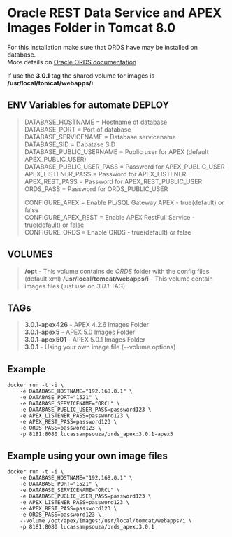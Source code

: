 # Oracle REST Data Service and APEX Images Folder in Tomcat 8.0 #

For this installation make sure that ORDS have may be installed on database.  
More details on [Oracle ORDS documentation](https://docs.oracle.com/cd/E56351_01/doc.30/e56293/install.htm#CHDDIFEC "Oracle ORDS Documentation")
  
If use the **3.0.1** tag the shared volume for images is **/usr/local/tomcat/webapps/i**
  
## ENV Variables for automate DEPLOY ##
> DATABASE_HOSTNAME = Hostname of database  
> DATABASE_PORT = Port of database  
> DATABASE_SERVICENAME = Database servicename  
> DATABASE_SID = Dabatase SID  
> DATABASE_PUBLIC_USERNAME = Public user for APEX (default APEX_PUBLIC_USER)  
> DATABASE_PUBLIC_USER_PASS = Password for APEX_PUBLIC_USER  
> APEX_LISTENER_PASS = Password for APEX_LISTENER  
> APEX_REST_PASS = Password for APEX_REST_PUBLIC_USER  
> ORDS_PASS = Password for ORDS_PUBLIC_USER  
>   
> CONFIGURE_APEX = Enable PL/SQL Gateway APEX - true(default) or false  
> CONFIGURE_APEX_REST = Enable APEX RestFull Service - true(default) or false  
> CONFIGURE_ORDS = Enable ORDS - true(default) or false  
  
## VOLUMES ##
>  **/opt** - This volume contains de *ORDS* folder with the config files (default.xml)
>  **/usr/local/tomcat/webapps/i** - This volume contain images files (just use on *3.0.1* TAG)

## TAGs ##
> **3.0.1-apex426** - APEX 4.2.6 Images Folder  
> **3.0.1-apex5**   - APEX 5.0 Images Folder  
> **3.0.1-apex501** - APEX 5.0.1 Images Folder  
> **3.0.1**         - Using your own image file (--volume options)
  
  
## Example ##
	docker run -t -i \  
		-e DATABASE_HOSTNAME="192.168.0.1" \  
		-e DATABASE_PORT="1521" \  
		-e DATABASE_SERVICENAME="ORCL" \  
		-e DATABASE_PUBLIC_USER_PASS=password123 \  
		-e APEX_LISTENER_PASS=password123 \  
		-e APEX_REST_PASS=password123 \  
		-e ORDS_PASS=password123 \  
		-p 8181:8080 lucassampsouza/ords_apex:3.0.1-apex5  
  
## Example using your own image files ##
	docker run -t -i \  
		-e DATABASE_HOSTNAME="192.168.0.1" \  
		-e DATABASE_PORT="1521" \  
		-e DATABASE_SERVICENAME="ORCL" \  
		-e DATABASE_PUBLIC_USER_PASS=password123 \  
		-e APEX_LISTENER_PASS=password123 \  
		-e APEX_REST_PASS=password123 \  
		-e ORDS_PASS=password123 \  
		--volume /opt/apex/images:/usr/local/tomcat/webapps/i \  
		-p 8181:8080 lucassampsouza/ords_apex:3.0.1